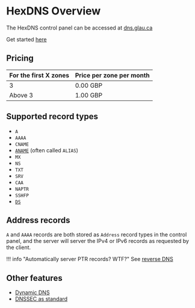 # HexDNS Overview

The HexDNS control panel can be accessed at [dns.glau.ca](https://dns.glau.ca)

Get started [here](/hexdns/setup/)

## Pricing

For the first X zones | Price per zone per month
----------------------|-------------------------
3                     | 0.00 GBP
Above 3               | 1.00 GBP

## Supported record types

- `A`
- `AAAA`
- `CNAME`
- [`ANAME`](/hexdns/aname/) (often called `ALIAS`)
- `MX`
- `NS`
- `TXT`
- `SRV`
- `CAA`
- `NAPTR`
- `SSHFP`
- [`DS`](/hexdns/dnssec/)

## Address records

`A` and `AAAA` records are both stored as `Address` record types in the control panel,
and the server will server the IPv4 or IPv6 records as requested by the client.

!!! info "Automatically server PTR records? WTF?"
    See [reverse DNS](/hexdns/reverse/)

## Other features

- [Dynamic DNS](/hexdns/dyndns/)
- [DNSSEC as standard](/hexdns/dnssec/)